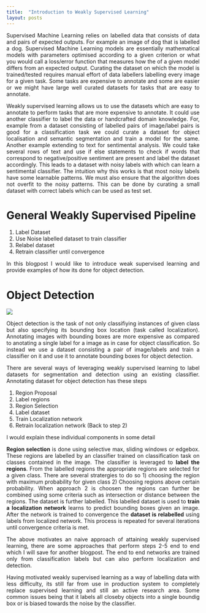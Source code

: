 ```yaml
---
title:  "Introduction to Weakly Supervised Learning"
layout: posts
---
```


<p style="text-align:justify">Supervised Machine Learning relies on labelled data that consists of data and pairs of expected outputs. For example an image of dog that is labelled a dog.
Supervised Machine Learning models are essentially mathematical models with parameters optimised according to a given criterion or what you would call a loss/error function 
that measures how the of a given model differs from an expected output. Curating the dataset on which the model is trained/tested requires manual effort of
data labellers labelling every image for a given task. Some tasks are expensive to annotate and some are easier or we might have large well curated datasets for tasks that are easy to
annotate. </p>
<p style="text-align:justify">
Weakly supervised learning allows us to use the datasets which are easy to annotate to perform tasks that are more expensive to annotate. It could use another classifier to label the data or handcrafted domain knowledge. 
For, example from a dataset consisting of labelled pairs of image/label pairs  is good for a classification task we could curate a dataset for object localisation and semantic segmentation and train a model for the same. Another example extending to text for sentimental analysis.
We could take several rows of text and use if else statements to check if words that correspond to negative/positive sentiment are present and label the dataset accordingly. 
This leads to a dataset with noisy labels with 
  which can learn a sentimental classifier. The intuition why this works is that most noisy labels have some learnable patterns. 
We must also ensure that the algorithm does not overfit to the noisy patterns. This can be done by curating a small dataset with correct labels which can be used as test set. 
</p> 

<h1>General Weakly Supervised Pipeline</h1>

1.  Label Dataset 
2.  Use Noise labelled dataset to train classifier
3.  Relabel dataset
4.  Retrain classifier until convergence

<p style="text-align:justify">In this blogpost I would like to introduce weak supervised learning and provide examples of how its done for object detection.</p>

<h1>Object Detection</h1>

<img src="https://www.arunponnusamy.com/images/yolo-object-detection-opencv-python/yolo-object-detection.jpg">

<p style="text-align:justify">Object detection is the task of not only classifiying instances of given class but also specifying its bounding box location (task called localization). Annotating 
images with bounding boxes are more expensive as compared to anotating a single label for a image as in case for object classification. So instead we use a dataset consisting a pair of image/labels and train a classifier on it and use it to annotate bounding boxes for object detection. </p>

<p style="text-align:justify">There are several ways of leveraging weakly supervised learning to label datasets for segmentation and detection using an existing classifier. Annotating dataset for object detection has these steps </p>
  
1.  Region Proposal 
2.  Label regions 
3.  Region Selection 
4.  Label dataset 
5.  Train Localization network 
6.  Retrain localization network (Back to step 2)

<p style="text-align:justify">I would explain these individual components in some detail

<p style="text-align:justify"><b>Region selection</b> is done using selective max, sliding windows or edgebox. These regions are labelled by an classifier trained on classification task on classes contained in the image.
  The classifier is leveraged to <b>label the regions</b>. From the labelled regions the appropriate regions are selected for a given class. There are several stratergies to do so 1) choosing the region with maximum probability for given class 2) Choosing regions above certain probability. When approach 2 is choosen the regions can further be combined using some criteria such as intersection or distance between the regions. The dataset is further labelled. This labelled dataset is used to <b>train a localization network</b> learns to predict bounding boxes given an image. After the network is trained to convergence the <b>dataset is relabelled</b> using labels from localized network. This process is repeated for several iterations until convergence criteria is met. </p>

<p style="text-align:justify">The above motivates an naive approach of attaining weakly supervised learning, there are some approaches that perform steps 2-5 end to end which I will save for another blogpost. The end to end networks are trained only from classification labels but can also perform localization and detection. </p>

<p style="text-align:justify">Having motivated weakly supervised learning as a way of labelling data with less difficulty, its still far from use in production system to completely replace supervised learning and still an active research area. Some common issues being that it labels all closeby objects into a single boundig box or is biased towards the noise by the classifier.</p>
